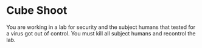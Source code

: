 # Cube Shoot
 
You are working in a lab for security and the subject humans that tested for a virus got out of control. You must kill all subject humans and recontrol the lab.

